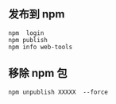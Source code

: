 

##  发布到 npm
```
npm  login
npm publish
npm info web-tools
```


## 移除 npm 包
```
npm unpublish XXXXX  --force
```